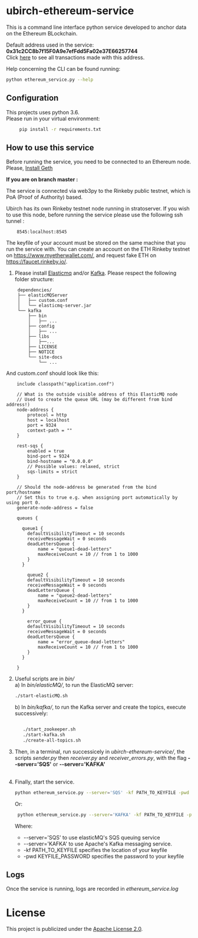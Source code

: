 # ubirch-ethereum-service
This is a command line interface python service developed to anchor data on the Ethereum BLockchain.<br>

Default address used in the service:
**0x31c2CC8b7f15F0A9e7efFdd5Fa02e37E66257744**<br>
Click [here](hhttps://rinkeby.etherscan.io/address/0x31c2CC8b7f15F0A9e7efFdd5Fa02e37E66257744) to see all transactions made with this address.<br>

Help concerning the CLI can be found running:
```bash
python ethereum_service.py --help
```

## Configuration

This projects uses python 3.6. <br>
Please run in your virtual environment:
   ```bash
        pip install -r requirements.txt
   ```

## How to use this service


Before running the service, you need to be connected to an Ethereum node. Please, [Install Geth](https://github.com/ethereum/go-ethereum/wiki/Building-Ethereum) <br>

<b>If you are on branch master : </b> <br>

The service is connected via web3py to the Rinkeby public testnet, which is PoA (Proof of Authority) based. <br>

Ubirch has its own Rinkeby testnet node running in stratoserver. If you wish to use this node, before running the service please use the following ssh tunnel :
        
        8545:localhost:8545
        
The keyfile of your account must be stored on the same machine that you run the service with.
You can create an account on the ETH Rinkeby testnet on https://www.myetherwallet.com/, and request fake ETH on https://faucet.rinkeby.io/.


1. Please install [Elasticmq](https://github.com/adamw/elasticmq) and/or [Kafka](https://kafka.apache.org/).
Please respect the following folder structure: <br>

        dependencies/
        ├── elasticMQServer
        │   ├── custom.conf
        │   └── elasticmq-server.jar
        └── kafka
            ├── bin
            │   ├── ...
            ├── config
            │   ├── ...
            ├── libs
            │   ├──...
            ├── LICENSE
            ├── NOTICE
            └── site-docs
                └── ...

And custom.conf should look like this:

        include classpath("application.conf")
        
        // What is the outside visible address of this ElasticMQ node
        // Used to create the queue URL (may be different from bind address!)
        node-address {
            protocol = http
            host = localhost
            port = 9324
            context-path = ""
        }
        
        rest-sqs {
            enabled = true
            bind-port = 9324
            bind-hostname = "0.0.0.0"
            // Possible values: relaxed, strict
            sqs-limits = strict
        }
        
        // Should the node-address be generated from the bind port/hostname
        // Set this to true e.g. when assigning port automatically by using port 0.
        generate-node-address = false
        
        queues {
        
          queue1 {
            defaultVisibilityTimeout = 10 seconds
            receiveMessageWait = 0 seconds
            deadLettersQueue {
                name = "queue1-dead-letters"
                maxReceiveCount = 10 // from 1 to 1000
            }
          }
        
            queue2 {
            defaultVisibilityTimeout = 10 seconds
            receiveMessageWait = 0 seconds
            deadLettersQueue {
                name = "queue2-dead-letters"
                maxReceiveCount = 10 // from 1 to 1000
            }
          }
        
            error_queue {
            defaultVisibilityTimeout = 10 seconds
            receiveMessageWait = 0 seconds
            deadLettersQueue {
                name = "error_queue-dead-letters"
                maxReceiveCount = 10 // from 1 to 1000
            }
          }
        
        }
        


2. Useful scripts are in *bin/* <br>
    a) In *bin/elasticMQ/*, to run the ElasticMQ server: <br>
      ```bash
      ./start-elasticMQ.sh
      ```
       
    b) In *bin/kafka/*, to run the Kafka server and create the topics, execute successively: <br>
     ```bash

        ./start_zookeeper.sh
        ./start-kafka.sh
        ./create-all-topics.sh
     
    ```      

        
3. Then, in a terminal, run successicely in *ubirch-ethereum-service/*, the scripts *sender.py* then *receiver.py*
and *receiver_errors.py*, with the flag **--server='SQS'** or **--server='KAFKA'**<br><br>

4. Finally, start the service.<br>

    ```bash
    python ethereum_service.py --server='SQS' -kf PATH_TO_KEYFILE -pwd KEYFILE_PASSWORD
    ```
    Or:

   ```bash
    python ethereum_service.py --server='KAFKA' -kf PATH_TO_KEYFILE -pwd KEYFILE_PASSWORD
   ```
    Where:
    - --server='SQS' to use elasticMQ's SQS queuing service
    - --server='KAFKA' to use Apache's Kafka messaging service.
    - -kf PATH_TO_KEYFILE specifies the location of your keyfile
    - -pwd KEYFILE_PASSWORD specifies the password to your keyfile
      

## Logs


Once the service is running, logs are recorded in *ethereum_service.log*

# License 

This project is publicized under the [Apache License 2.0](LICENSE).